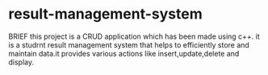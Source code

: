 # result-management-system
BRIEF
this project is a CRUD application which has been made using c++. it is a studrnt result management system that helps to efficiently store and maintain data.it provides various actions like insert,update,delete and display.
